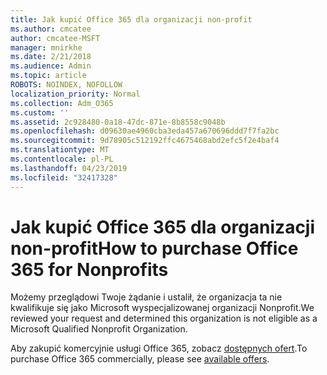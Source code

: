 ```yaml
---
title: Jak kupić Office 365 dla organizacji non-profit
ms.author: cmcatee
author: cmcatee-MSFT
manager: mnirkhe
ms.date: 2/21/2018
ms.audience: Admin
ms.topic: article
ROBOTS: NOINDEX, NOFOLLOW
localization_priority: Normal
ms.collection: Adm_O365
ms.custom: ''
ms.assetid: 2c928480-0a18-47dc-871e-8b8558c9048b
ms.openlocfilehash: d09630ae4960cba3eda457a670696ddd7f7fa2bc
ms.sourcegitcommit: 9d78905c512192ffc4675468abd2efc5f2e4baf4
ms.translationtype: MT
ms.contentlocale: pl-PL
ms.lasthandoff: 04/23/2019
ms.locfileid: "32417328"
---
```

# <a name="how-to-purchase-office-365-for-nonprofits"></a><span data-ttu-id="21f43-102">Jak kupić Office 365 dla organizacji non-profit</span><span class="sxs-lookup"><span data-stu-id="21f43-102">How to purchase Office 365 for Nonprofits</span></span>

<span data-ttu-id="21f43-103">Możemy przeglądowi Twoje żądanie i ustalił, że organizacja ta nie kwalifikuje się jako Microsoft wyspecjalizowanej organizacji Nonprofit.</span><span class="sxs-lookup"><span data-stu-id="21f43-103">We reviewed your request and determined this organization is not eligible as a Microsoft Qualified Nonprofit Organization.</span></span>
  
<span data-ttu-id="21f43-104">Aby zakupić komercyjnie usługi Office 365, zobacz [dostępnych ofert](https://portal.office.com/AdminPortal/Home).</span><span class="sxs-lookup"><span data-stu-id="21f43-104">To purchase Office 365 commercially, please see [available offers](https://portal.office.com/AdminPortal/Home).</span></span>
  


